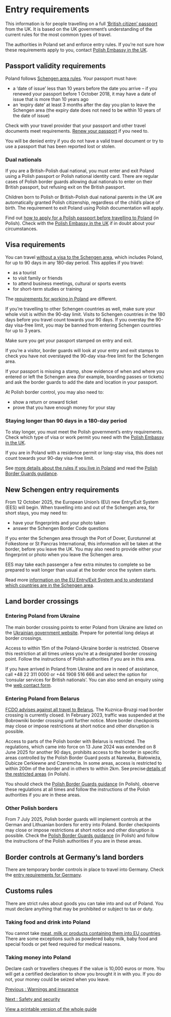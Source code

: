 # Entry requirements

This information is for people travelling on a full [‘British citizen’ passport](https://www.gov.uk/types-of-british-nationality) from the UK. It is based on the UK government’s understanding of the current rules for the most common types of travel.

The authorities in Poland set and enforce entry rules. If you’re not sure how these requirements apply to you, contact [Polish Embassy in the UK](https://www.gov.pl/web/unitedkingdom/embassy-london).

## Passport validity requirements

Poland follows [Schengen area rules](https://europa.eu/youreurope/citizens/travel/entry-exit/non-eu-nationals/index_en.htm). Your passport must have:

* a ‘date of issue’ less than 10 years before the date you arrive – if you renewed your passport before 1 October 2018, it may have a date of issue that is more than 10 years ago
* an ‘expiry date’ at least 3 months after the day you plan to leave the Schengen area (the expiry date does not need to be within 10 years of the date of issue)

Check with your travel provider that your passport and other travel documents meet requirements. [Renew your passport](https://www.gov.uk/renew-adult-passport/renew) if you need to.

You will be denied entry if you do not have a valid travel document or try to use a passport that has been reported lost or stolen.

### Dual nationals

If you are a British-Polish dual national, you must enter and exit Poland using a Polish passport or Polish national identity card. There are regular cases of Polish border guards allowing dual nationals to enter on their British passport, but refusing exit on the British passport.

Children born to Polish or British-Polish dual national parents in the UK are automatically granted Polish citizenship, regardless of the child’s place of birth. The requirement to exit Poland using Polish documentation will apply.

Find out [how to apply for a Polish passport before travelling to Poland](https://www.gov.pl/web/wielkabrytania/paszporty?page=1&size=10) (in Polish). Check with the [Polish Embassy in the UK](https://www.gov.pl/web/unitedkingdom/embassy-london) if in doubt about your circumstances.

## Visa requirements

You can travel [without a visa to the Schengen area,](https://www.gov.uk/travel-to-eu-schengen-area) which includes Poland, for up to 90 days in any 180-day period. This applies if you travel:

* as a tourist
* to visit family or friends
* to attend business meetings, cultural or sports events
* for short-term studies or training

The [requirements for working in Poland](https://www.gov.uk/guidance/travel-to-poland-for-work) are different.

If you’re travelling to other Schengen countries as well, make sure your whole visit is within the 90-day limit. Visits to Schengen countries in the 180 days before you travel count towards your 90 days. If you overstay the 90-day visa-free limit, you may be banned from entering Schengen countries for up to 3 years.

Make sure you get your passport stamped on entry and exit.

If you’re a visitor, border guards will look at your entry and exit stamps to check you have not overstayed the 90-day visa-free limit for the Schengen area.

If your passport is missing a stamp, show evidence of when and where you entered or left the Schengen area (for example, boarding passes or tickets) and ask the border guards to add the date and location in your passport.

At Polish border control, you may also need to:

* show a return or onward ticket
* prove that you have enough money for your stay

### Staying longer than 90 days in a 180-day period

To stay longer, you must meet the Polish government’s entry requirements. Check which type of visa or work permit you need with the [Polish Embassy in the UK](https://www.gov.pl/web/unitedkingdom/embassy-london).

If you are in Poland with a residence permit or long-stay visa, this does not count towards your 90-day visa-free limit.

See [more details about the rules if you live in Poland](https://www.gov.uk/guidance/living-in-poland#passports-and-travel) and read the [Polish Border Guards guidance](https://www.strazgraniczna.pl/pl/aktualnosci/8885,Wielka-Brytania-poza-UE.html).

## New Schengen entry requirements

From 12 October 2025, the European Union’s (EU) new Entry/Exit System (EES) will begin. When travelling into and out of the Schengen area, for short stays, you may need to:

* have your fingerprints and your photo taken
* answer the Schengen Border Code questions

If you enter the Schengen area through the Port of Dover, Eurotunnel at Folkestone or St Pancras International, this information will be taken at the border, before you leave the UK. You may also need to provide either your fingerprint or photo when you leave the Schengen area.

EES may take each passenger a few extra minutes to complete so be prepared to wait longer than usual at the border once the system starts.

Read more [information on the EU Entry/Exit System and to understand which countries are in the Schengen area](https://www.gov.uk/guidance/eu-entryexit-system).

## Land border crossings

### Entering Poland from Ukraine

The main border crossing points to enter Poland from Ukraine are listed on the [Ukrainian government website](https://dpsu.gov.ua/en). Prepare for potential long delays at border crossings.

Access to within 15m of the Poland-Ukraine border is restricted. Observe this restriction at all times unless you’re at a designated border crossing point. Follow the instructions of Polish authorities if you are in this area.

If you have arrived in Poland from Ukraine and are in need of assistance, call +48 22 311 0000 or +44 1908 516 666 and select the option for ‘consular services for British nationals’. You can also send an enquiry using the [web contact form](https://www.contact.service.csd.fcdo.gov.uk/posts/poland/british-embassy-warsaw).

### Entering Poland from Belarus

[FCDO advises against all travel to Belarus](http://www.gov.uk/foreign-travel-advice/belarus). The Kuzniсa-Bruzgi road border crossing is currently closed. In February 2023, traffic was suspended at the Bobrowniki border crossing until further notice. More border checkpoints may close or impose restrictions at short notice and other disruption is possible.

Access to parts of the Polish border with Belarus is restricted. The regulations, which came into force on 13 June 2024 was extended on 8 June 2025 for another 90 days, prohibits access to the border in specific areas controlled by the Polish Border Guard posts at Narewka, Białowieża, Dubicze Cerkiewne and Czeremcha. In some areas, access is restricted to within 200m of the border and in others to within 2km. See precise [details of the restricted areas](https://isap.sejm.gov.pl/isap.nsf/DocDetails.xsp?id=WDU20250000738) (in Polish).

You should check the [Polish Border Guards guidance](https://www.strazgraniczna.pl/) (in Polish), observe these regulations at all times and follow the instructions of the Polish authorities if you are in these areas.

### Other Polish borders

From 7 July 2025, Polish border guards will implement controls at the German and Lithuanian borders for entry into Poland. Border checkpoints may close or impose restrictions at short notice and other disruption is possible. Check the [Polish Border Guards guidance](https://www.strazgraniczna.pl/) (in Polish) and follow the instructions of the Polish authorities if you are in these areas.

## Border controls at Germany’s land borders

There are temporary border controls in place to travel into Germany. Check the [entry requirements for Germany](https://www.gov.uk/foreign-travel-advice/germany/entry-requirements).

## Customs rules

There are strict rules about goods you can take into and out of Poland. You must declare anything that may be prohibited or subject to tax or duty.

### Taking food and drink into Poland

You cannot take [meat, milk or products containing them into EU countries](https://ec.europa.eu/food/animals/animalproducts/personal_imports_en). There are some exceptions such as powdered baby milk, baby food and special foods or pet feed required for medical reasons.

### Taking money into Poland

Declare cash or travellers cheques if the value is 10,000 euros or more. You will get a certified declaration to show you brought it in with you. If you do not, your money could be seized when you leave.

[Previous
:
Warnings and insurance](/foreign-travel-advice/poland)

[Next
:
Safety and security](/foreign-travel-advice/poland/safety-and-security)

[View a printable version of the whole guide](/foreign-travel-advice/poland/print)